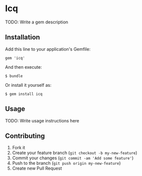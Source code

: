 # Icq

TODO: Write a gem description

## Installation

Add this line to your application's Gemfile:

    gem 'icq'

And then execute:

    $ bundle

Or install it yourself as:

    $ gem install icq

## Usage

TODO: Write usage instructions here

## Contributing

1. Fork it
2. Create your feature branch (`git checkout -b my-new-feature`)
3. Commit your changes (`git commit -am 'Add some feature'`)
4. Push to the branch (`git push origin my-new-feature`)
5. Create new Pull Request
